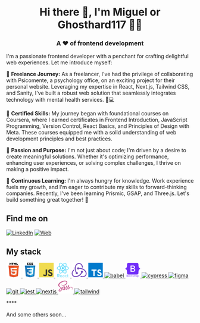 <h1 align="center"> Hi there 👋, I'm Miguel or Ghosthard117 👨‍💻 </h1>
<h3 align="center">A ❤️ of frontend development</h3>

I'm a passionate frontend developer with a penchant for crafting delightful web experiences. Let me introduce myself:

🌟 **Freelance Journey:** As a freelancer, I've had the privilege of collaborating with Psicomente, a psychology office, on an exciting project for their personal website. Leveraging my expertise in React, Next.js, Tailwind CSS, and Sanity, I've built a robust web solution that seamlessly integrates technology with mental health services. 🧠💻

📜 **Certified Skills:** My journey began with foundational courses on Coursera, where I earned certificates in Frontend Introduction, JavaScript Programming, Version Control, React Basics, and Principles of Design with Meta. These courses equipped me with a solid understanding of web development principles and best practices.

🚀 **Passion and Purpose:** I'm not just about code; I'm driven by a desire to create meaningful solutions. Whether it's optimizing performance, enhancing user experiences, or solving complex challenges, I thrive on making a positive impact.

🌱 **Continuous Learning:** I'm always hungry for knowledge. Work experience fuels my growth, and I'm eager to contribute my skills to forward-thinking companies. Recently, I've been learning Prismic, GSAP, and Three.js. Let's build something great together! 🚀

## Find me on
[![LinkedIn](https://img.shields.io/badge/LinkedIn-Miguel_Alvarez-0077B5?style=for-the-badge&logo=linkedin&logoColor=white&labelColor=101010)](www.linkedin.com/in/ghosthard117)
[![Web](https://img.shields.io/badge/Web-Ghosthard117.com-14a1f0?style=for-the-badge&logo=dev.to&logoColor=white&labelColor=101010)](https://ghosthard.netlify.app)

## My stack
<p align="left"> 
<a href="https://www.w3.org/html/" target="_blank" rel="noreferrer"> <img src="https://raw.githubusercontent.com/devicons/devicon/master/icons/html5/html5-original-wordmark.svg" alt="html5" width="40" height="40"/> </a> <a href="https://www.w3schools.com/css/" target="_blank" rel="noreferrer"> <img src="https://raw.githubusercontent.com/devicons/devicon/master/icons/css3/css3-original-wordmark.svg" alt="css3" width="40" height="40"/> </a> <a href="https://developer.mozilla.org/en-US/docs/Web/JavaScript" target="_blank" rel="noreferrer"> <img src="https://raw.githubusercontent.com/devicons/devicon/master/icons/javascript/javascript-original.svg" alt="javascript" width="40" height="40"/> </a> <a href="https://reactjs.org/" target="_blank" rel="noreferrer"> <img src="https://raw.githubusercontent.com/devicons/devicon/master/icons/react/react-original-wordmark.svg" alt="react" width="40" height="40"/> </a>  <a href="https://redux.js.org" target="_blank" rel="noreferrer"> <img src="https://raw.githubusercontent.com/devicons/devicon/master/icons/redux/redux-original.svg" alt="redux" width="40" height="40"/> </a>  <a href="https://www.typescriptlang.org/" target="_blank" rel="noreferrer"> <img src="https://raw.githubusercontent.com/devicons/devicon/master/icons/typescript/typescript-original.svg" alt="typescript" width="40" height="40"/> </a>  <a href="https://babeljs.io/" target="_blank" rel="noreferrer"> <img src="https://www.vectorlogo.zone/logos/babeljs/babeljs-icon.svg" alt="babel" width="40" height="40"/> </a>  <a href="https://getbootstrap.com" target="_blank" rel="noreferrer"> <img src="https://raw.githubusercontent.com/devicons/devicon/master/icons/bootstrap/bootstrap-plain-wordmark.svg" alt="bootstrap" width="40" height="40"/> </a> <a href="https://www.cypress.io" target="_blank" rel="noreferrer"> <img src="https://raw.githubusercontent.com/simple-icons/simple-icons/6e46ec1fc23b60c8fd0d2f2ff46db82e16dbd75f/icons/cypress.svg" alt="cypress" width="40" height="40"/> </a> <a href="https://www.figma.com/" target="_blank" rel="noreferrer"> <img src="https://www.vectorlogo.zone/logos/figma/figma-icon.svg" alt="figma" width="40" height="40"/> </a> <a href="https://git-scm.com/" target="_blank" rel="noreferrer"> <img src="https://www.vectorlogo.zone/logos/git-scm/git-scm-icon.svg" alt="git" width="40" height="40"/> </a> <a href="https://jestjs.io" target="_blank" rel="noreferrer"> <img src="https://www.vectorlogo.zone/logos/jestjsio/jestjsio-icon.svg" alt="jest" width="40" height="40"/> </a> <a href="https://nextjs.org/" target="_blank" rel="noreferrer"> <img src="https://cdn.worldvectorlogo.com/logos/nextjs-2.svg" alt="nextjs" width="40" height="40"/> </a> <a href="https://sass-lang.com" target="_blank" rel="noreferrer"> <img src="https://raw.githubusercontent.com/devicons/devicon/master/icons/sass/sass-original.svg" alt="sass" width="40" height="40"/> </a> <a href="https://tailwindcss.com/" target="_blank" rel="noreferrer"> <img src="https://www.vectorlogo.zone/logos/tailwindcss/tailwindcss-icon.svg" alt="tailwind" width="40" height="40"/> </a> 
</p>
****

And some others soon...
